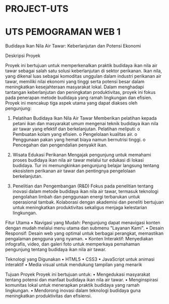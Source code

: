 # PROJECT-UTS
# UTS PEMOGRAMAN WEB 1
Budidaya Ikan Nila Air Tawar: Keberlanjutan dan Potensi Ekonomi

Deskripsi Proyek

Proyek ini bertujuan untuk memperkenalkan praktik budidaya ikan nila air tawar sebagai salah satu solusi keberlanjutan di sektor perikanan. Ikan nila, yang dikenal luas sebagai komoditas unggulan dalam industri perikanan air tawar, memiliki nilai ekonomi yang tinggi serta potensi besar dalam meningkatkan kesejahteraan masyarakat lokal. Dalam menghadapi tantangan keberlanjutan dan peningkatan produktivitas, proyek ini fokus pada penerapan metode budidaya yang ramah lingkungan dan efisien.
Proyek ini mencakup tiga aspek utama yang dapat diakses oleh pengunjung:

1.	Pelatihan Budidaya Ikan Nila Air Tawar
Memberikan pelatihan kepada petani ikan dan masyarakat umum mengenai teknik budidaya ikan nila air tawar yang efektif dan berkelanjutan. Pelatihan meliputi:
o	Pembuatan kolam yang efisien.
o	Pengelolaan kualitas air.
o	Penggunaan pakan yang hemat biaya namun bernutrisi tinggi.
o	Pencegahan dan pengendalian penyakit ikan.

3.	Wisata Edukasi Perikanan
Mengajak pengunjung untuk memahami proses budidaya ikan nila air tawar melalui tur edukasi di lokasi budidaya. Tur ini memungkinkan pengunjung belajar langsung tentang ekosistem perikanan air tawar dan pentingnya pengelolaan berkelanjutan.

5.	Penelitian dan Pengembangan (R&D)
Fokus pada penelitian tentang inovasi dalam metode budidaya ikan nila air tawar, termasuk teknologi pengolahan limbah dan penggunaan energi terbarukan untuk operasional tambak. Kolaborasi dengan akademisi dan peneliti bertujuan untuk meningkatkan produktivitas sekaligus menjaga kelestarian lingkungan.

Fitur Utama
•	Navigasi yang Mudah: Pengunjung dapat menavigasi konten dengan mudah melalui menu utama dan submenu "Layanan Kami".
•	Desain Responsif: Desain web yang optimal untuk berbagai perangkat, memastikan pengalaman pengguna yang nyaman.
•	Konten Interaktif: Menyediakan infografis, video, dan galeri foto untuk memperkaya pemahaman pengunjung tentang budidaya ikan nila air tawar.

Teknologi yang Digunakan
•	HTML5
•	CSS3
•	JavaScript untuk animasi interaktif
•	Media visual untuk mendukung tampilan yang menarik

Tujuan Proyek
Proyek ini bertujuan untuk:
•	Mengedukasi masyarakat tentang potensi dan manfaat budidaya ikan nila air tawar.
•	Menginspirasi komunitas lokal untuk menerapkan praktik budidaya yang ramah lingkungan.
•	Mendorong inovasi dalam teknologi budidaya guna meningkatkan produktivitas dan efisiensi.
